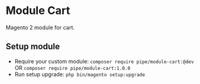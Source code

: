 # Module Cart

Magento 2 module for cart.

## Setup module

- Require your custom module: `composer require pipe/module-cart:@dev` OR `composer require pipe/module-cart:1.0.0`
- Run setup upgrade: `php bin/magento setup:upgrade`
